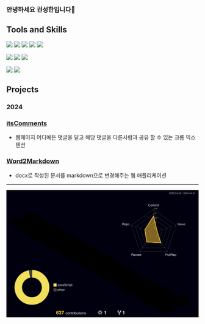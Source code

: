 ### 안녕하세요 권성한입니다👋

## Tools and Skills

![](https://img.shields.io/badge/javascript-F7DF1E?style=flat-square&logo=javascript&logoColor=black)
![](https://img.shields.io/badge/React-61DAFB?style=flat-square&logo=React&logoColor=black)
![](https://img.shields.io/badge/redux-%23593d88.svg?style=flat-square&logo=redux&logoColor=white)
![](https://img.shields.io/badge/zustand-%2320232a.svg?style=flat-square&logo=react&logoColor=white)
![](https://img.shields.io/badge/tailwindCSS-06B6D4?style=flat-square&logo=tailwindCSS&logoColor=white)

![](https://img.shields.io/badge/node.js-339933?style=flat-square&logo=Node.js&logoColor=white)
![](https://img.shields.io/badge/express-000000?style=flat-square&logo=express&logoColor=white)
![](https://img.shields.io/badge/MongoDB%20&%20Mongoose-%234ea94b.svg?style=flat-square&logo=mongodb&logoColor=white)

![](https://img.shields.io/badge/netlify-%23000000.svg?style=flat-square&logo=netlify&logoColor=#00C7B7)
![](https://img.shields.io/badge/amazonaws-232F3E?style=flat-square&logo=amazonaws&logoColor=white)

## Projects

### 2024

### [itsComments](https://github.com/itsComments/itsComments-Extension)
- 웹페이지 어디에든 댓글을 달고 해당 댓글을 다른사람과 공유 할 수 있는 크롬 익스텐션

### [Word2Markdown](https://github.com/sunghankwon/W2M)
- docx로 작성된 문서를 markdown으로 변경해주는 웹 애플리케이션


---

![](profile-3d-contrib/profile-night-rainbow.svg)
